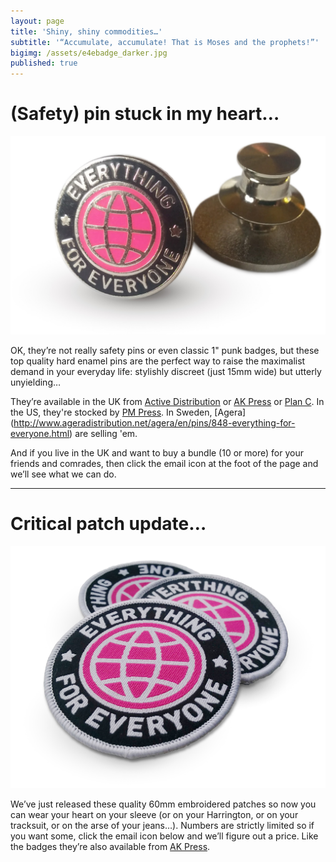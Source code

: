 ```yaml
---
layout: page
title: 'Shiny, shiny commodities…'
subtitle: '“Accumulate, accumulate! That is Moses and the prophets!”'
bigimg: /assets/e4ebadge_darker.jpg
published: true
---
```


# (Safety) pin stuck in my heart…

![e4e badge](/assets/e4ebadges.jpg)

OK, they’re not really safety pins or even classic 1" punk badges, but these top quality hard enamel pins are the perfect way to raise the maximalist demand in your everyday life: stylishly discreet (just 15mm wide) but utterly unyielding…

They’re available in the UK from [Active Distribution](https://www.activedistributionshop.org/shop/enamel-brooches/4315-everything-for-everyone-enamel-badge.html) or [AK Press](https://www.akuk.com/everything-for-everyone-badge.html) or [Plan C](https://shop.weareplanc.org/products/everything-for-everyone-enamel-badge). In the US, they're stocked by [PM Press](https://secure.pmpress.org/index.php?l=product_detail&p=948). In Sweden, [Agera] (http://www.ageradistribution.net/agera/en/pins/848-everything-for-everyone.html) are selling 'em.


And if you live in the UK and want to buy a bundle (10 or more) for your friends and comrades, then click the email icon at the foot of the page and we’ll see what we can do.

___


# Critical patch update…

![e4e badge](/assets/e4epatches.jpg)

We’ve just released these quality 60mm embroidered patches so now you can wear your heart on your sleeve (or on your Harrington, or on your tracksuit, or on the arse of your jeans…). Numbers are strictly limited so if you want some, click the email icon below and we’ll figure out a price. Like the badges they’re also available from [AK Press](https://www.akuk.com/everything-for-everyone-patch.html).
